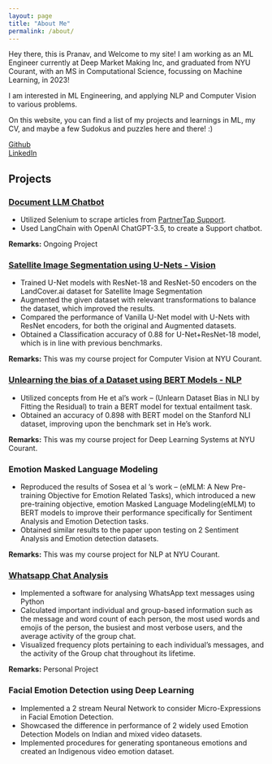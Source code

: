 ```yaml
---
layout: page
title: "About Me"
permalink: /about/
---
```


Hey there, this is Pranav, and Welcome to my site! I am working as an ML Engineer currently at Deep Market Making Inc, and graduated from NYU Courant, with an MS in Computational Science, focussing on Machine Learning, in 2023! 

I am interested in ML Engineering, and applying NLP and Computer Vision to various problems. 

On this website, you can find a list of my projects and learnings in ML, my CV, and maybe a few Sudokus and puzzles here and there! :)

[Github](https://github.com/pranav2902)   
[LinkedIn](https://www.linkedin.com/in/pranav-kamesh-8aa88520)

## Projects

### [Document LLM Chatbot](https://github.com/pranav2902/DocumentAnalyzerLLM)

* Utilized Selenium to scrape articles from [PartnerTap Support](https://partnertap.zendesk.com/hc/en-us).
* Used LangChain with OpenAI ChatGPT-3.5, to create a Support chatbot.

**Remarks:** Ongoing Project

### [Satellite Image Segmentation using U-Nets - Vision](https://github.com/pranav2902/SatelliteImagesSegmentation_Unet)

* Trained U-Net models with ResNet-18 and ResNet-50 encoders on the LandCover.ai dataset for Satellite Image Segmentation                                                        
* Augmented the given dataset with relevant transformations to balance the dataset, which improved the results.                                                                                  
* Compared the performance of Vanilla U-Net model with U-Nets with ResNet encoders, for both the original and Augmented datasets.                                                    
* Obtained a Classification accuracy of 0.88 for U-Net+ResNet-18 model, which is in line with previous benchmarks. 

**Remarks:** This was my course project for Computer Vision at NYU Courant.

### [Unlearning the bias of a Dataset using BERT Models - NLP](https://github.com/pranav2902/Unlearning-the-bias-of-a-dataset)

* Utilized concepts from He et al’s work – (Unlearn Dataset Bias in NLI by Fitting the Residual) to train a BERT model for textual entailment task.                                        
* Obtained an accuracy of 0.898 with BERT model on the Stanford NLI dataset, improving upon the benchmark set in He’s work.

**Remarks:** This was my course project for Deep Learning Systems at NYU Courant.

### Emotion Masked Language Modeling

* Reproduced the results of Sosea et al ’s work – (eMLM: A New Pre-training Objective for Emotion Related Tasks), which introduced a new pre-training 
objective, emotion Masked Language Modeling(eMLM) to BERT models to improve their performance specifically for Sentiment Analysis and Emotion 
Detection tasks.                                                                                                                
* Obtained similar results to the paper upon testing on 2 Sentiment Analysis and Emotion detection datasets. 

**Remarks:** This was my course project for NLP at NYU Courant.

### [Whatsapp Chat Analysis](https://github.com/pranav2902/Whatsapp-Text-Analysis)

* Implemented a software for analysing WhatsApp text messages using Python
* Calculated important individual and group-based information such as the message and word count of each person, the most used words and emojis of the person, the busiest and most verbose users, and the average activity of the group chat.
* Visualized frequency plots pertaining to each individual’s messages, and the activity of the Group chat throughout its lifetime.

**Remarks:** Personal Project

### Facial Emotion Detection using Deep Learning

* Implemented a 2 stream Neural Network to consider Micro-Expressions in Facial Emotion Detection.
* Showcased the difference in performance of 2 widely used Emotion Detection Models on Indian and mixed video datasets.
* Implemented procedures for generating spontaneous emotions and created an Indigenous video emotion dataset.





